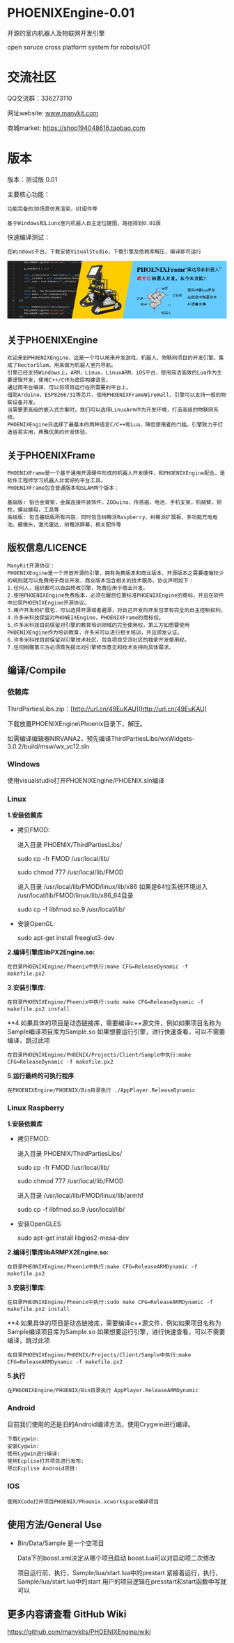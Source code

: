# PHOENIXEngine-0.01

开源的室内机器人及物联网开发引擎

open soruce cross platform system for robots/iOT

# 交流社区

QQ交流群：336273110

网址website: www.manykit.com

商城market: https://shop194048616.taobao.com

# 版本

版本：测试版 0.01

主要核心功能：

    功能完备的3D场景仿真渲染，UI组件等

    基于Windows和Liunx室内机器人自主定位建图，路径规划0.01版
    
快速编译测试：

    在Windows平台，下载安装VisualStudio，下载引擎及依赖库解压，编译即可运行

![avatar](Documentation/ShowImagesGitHub/img/phoenixframe.png)

## 关于PHOENIXEngine

	欢迎来到PHOENIXEngine，这是一个可以用来开发游戏，机器人，物联网项目的开发引擎。集成了HectorSlam，用来做为机器人室内导航。
	引擎已经支持Windows上，ARM，Linux，LinuxARM，iOS平台，使用简洁高效的Lua作为主要逻辑开发，使用C++/C作为底层构建语言。
	通过跨平台编译，可以将项目运行在所需要的平台上。
	借助Arduino，ESP8266/32等芯片，使用PHOENIXFrameWireWall，引擎可以支持一般的物联设备开发。
	当需要更高级的嵌入式方案时，我们可以选择LinuxArm作为开发环境，打造高级的物联网系统。
	PHOENIXEngine只选择了最基本的两种语言C/C++和Lua，降低使用者的门槛。引擎致力于打造容易实用，典雅优美的开发体验。
	
## 关于PHOENIXFrame

    PHOENIXFrame是一个基于通用开源硬件形成的机器人开发硬件，和PHOENIXEngine配合，是软件工程师学习机器人非常好的平台工具。
	PHOENIXFrame包含普通版本和SLAM两个版本：
	
	基础版: 铝合金骨架，金属连接件装饰件，ZODuino，传感器，电池，手机支架，机械臂，铜柱，螺丝螺母，工具等
    高级版: 包含基础版所有内容，同时包含树莓派Raspberry，树莓派扩展板，多功能充电电池，摄像头，激光雷达，树莓派屏幕，相关配件等
	
	

## 版权信息/LICENCE

	ManyKit开源协议：
	PHOENIXEngine是一个开放开源的引擎，拥有免费版本和商业版本，开源版本之需要遵循较少的规则就可以免费用于商业开发，商业版本包含相关的技术服务。协议声明如下：
	1.任何人，组织都可以自由修改引擎，免费应用于商业开发。
	2.使用PHOENIXEngine免费版本，必须在醒目位置标准PHOENIXEngine的商标，并且在软件中出现PHOENIXEngine开源协议。
	3.用户开发的扩展包，可以选择开源或者避源，对自己开发的开发包享有完全的自主控制权利。
	4.许多米科技保留对PHONEIXEngine，PHOENIXFrame的商标权。
	5.许多米科技目前保留对引擎的教育培训领域的完全使用权，第三方如想要使用PHOENIXEngine作为培训教育，许多米可以进行相关培训，并且颁发认证。
	6.许多米科技目前保留对引擎技术社区，包含项目交流社区的独家开发使用权。
	7.任何捐赠第三方必须首先提出对引擎修改意见和技术支持的具体需求。

##  编译/Compile

### 依赖库

ThirdPartiesLibs.zip：[http://url.cn/49EuKAU](http://url.cn/49EuKAU)

下载放置PHOENIXEngine\Phoenix目录下，解压。

如需编译编辑器NIRVANA2，预先编译ThirdPartiesLibs/wxWidgets-3.0.2/build/msw/wx_vc12.sln

### Windows

使用visualstudio打开PHOENIXEngine/PHOENIX.sln编译

### Linux

**1.安装依赖库**

- 	拷贝FMOD:

	进入目录 PHOENIX/ThirdPartiesLibs/

	sudo cp -fr FMOD /usr/local/lib/ 

	sudo chmod 777 /usr/local/lib/FMOD
	
	进入目录 /usr/local/lib/FMOD/linux/lib/x86
	如果是64位系统环境进入 /usr/local/lib/FMOD/linux/lib/x86_64目录

	sudo cp -f libfmod.so.9 /usr/local/lib/

- 	安装OpenGL:

	sudo apt-get install freeglut3-dev

**2.编译引擎库libPX2Engine.so:**

	在目录PHOENIXEngine/Phoenix中执行:make CFG=ReleaseDynamic -f makefile.px2

**3.安装引擎库:**

	在目录PHOENIXEngine/Phoenix中执行:sudo make CFG=ReleaseDynamic -f makefile.px2 install

**4.如果具体的项目是动态链接库，需要编译c++源文件，例如如果项目名称为Sample编译项目库为Sample.so
如果想要运行引擎，进行快速查看，可以不需要编译，跳过此项

	在目录PHOENIXEngine/PHOENIX/Projects/Client/Sample中执行:make CFG=ReleaseDynamic -f makefile.px2

**5.运行最终的可执行程序**
	
	在PHOENIXEngine/PHOENIX/Bin目录执行 ./AppPlayer.ReleaseDynamic
	
### Linux Raspberry

**1.安装依赖库**

- 拷贝FMOD:

	进入目录 PHOENIX/ThirdPartiesLibs/

	sudo cp -fr FMOD /usr/local/lib/ 

	sudo chmod 777 /usr/local/lib/FMOD
	
	进入目录 /usr/local/lib/FMOD/linux/lib/armhf

	sudo cp -f libfmod.so.9 /usr/local/lib/

- 	安装OpenGLES
	
	sudo apt-get install libgles2-mesa-dev

**2.编译引擎库libARMPX2Engine.so:**

	在目录PHEONIXEngine/Phoenix中执行:make CFG=ReleaseARMDynamic -f makefile.px2

**3.安装引擎库:**

	在目录PHEONIXEngine/Phoenix中执行:sudo make CFG=ReleaseARMDynamic -f makefile.px2 install

**4.如果具体的项目是动态链接库，需要编译c++源文件，例如如果项目名称为Sample编译项目库为Sample.so
如果想要运行引擎，进行快速查看，可以不需要编译，跳过此项

	在目录PHOENIXEngine/PHOENIX/Projects/Client/Sample中执行:make CFG=ReleaseARMDynamic -f makefile.px2

**5.执行**
	
	在PHEONIXEngine/PHOENIX/Bin目录执行 AppPlayer.ReleaseARMDynamic

### Android

目前我们使用的还是旧的Android编译方法，使用Crygwin进行编译。

	下载Cygwin:
	安装Cygwin:
	使用Cygwin进行编译:
	使用Ecplise打开项目进行发布:
	导出Ecplise Android项目:

### IOS

	使用XCode打开项目PHOENIX/Phoenix.xcworkspace编译项目

## 使用方法/General Use

- Bin/Data/Sample 是一个空项目

	Data下的boost.xml决定从哪个项目启动
	boost.lua可以对启动项二次修改
	
	项目运行前，执行，Sample/lua/start.lua中的prestart
	紧接着运行，执行，Sample/lua/start.lua中的start
	用户的项目逻辑在presstart和start函数中写就可以
	
## 更多内容请查看 GitHub Wiki

https://github.com/manykits/PHOENIXEngine/wiki
